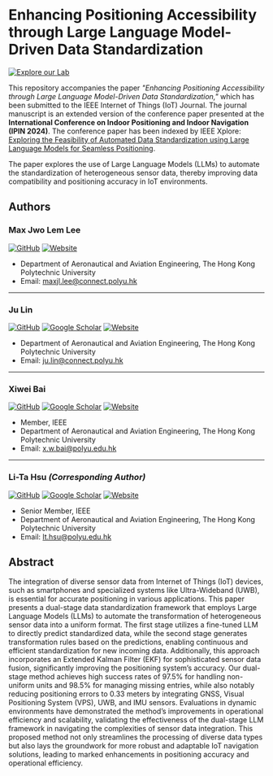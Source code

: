 # Enhancing Positioning Accessibility through Large Language Model-Driven Data Standardization

[![Explore our Lab](https://img.shields.io/badge/Explore-PolyU_IPN_Lab-red)](https://www.polyu.edu.hk/aae/ipn-lab/us/index.html)

This repository accompanies the paper *"Enhancing Positioning Accessibility through Large Language Model-Driven Data Standardization,"* which has been submitted to the IEEE Internet of Things (IoT) Journal. The journal manuscript is an extended version of the conference paper presented at the **International Conference on Indoor Positioning and Indoor Navigation (IPIN 2024)**. The conference paper has been indexed by IEEE Xplore: [Exploring the Feasibility of Automated Data Standardization using Large Language Models for Seamless Positioning](https://ieeexplore.ieee.org/abstract/document/10786123).

The paper explores the use of Large Language Models (LLMs) to automate the standardization of heterogeneous sensor data, thereby improving data compatibility and positioning accuracy in IoT environments.

## Authors

### Max Jwo Lem Lee
[![GitHub](https://img.shields.io/badge/GitHub-@maxystory-green)](https://github.com/maxystory)
[![Website](https://img.shields.io/badge/Personal-Website-black?logo=safari)](https://www.linkedin.com/in/maxae/)
- Department of Aeronautical and Aviation Engineering, The Hong Kong Polytechnic University
- Email: [maxjl.lee@connect.polyu.hk](mailto:maxjl.lee@connect.polyu.hk)

---

### Ju Lin
[![GitHub](https://img.shields.io/badge/GitHub-@thorkee-green?logo=github)](https://github.com/thorkee)
[![Google Scholar](https://img.shields.io/badge/Google_Scholar-Profile-blue?logo=google-scholar)](https://scholar.google.com/citations?view_op=list_works&hl=en)
[![Website](https://img.shields.io/badge/Personal-Website-black?logo=safari)](https://julin.org/)
- Department of Aeronautical and Aviation Engineering, The Hong Kong Polytechnic University
- Email: [ju.lin@connect.polyu.hk](mailto:ju.lin@connect.polyu.hk)

---

### Xiwei Bai
[![GitHub](https://img.shields.io/badge/GitHub-@baaixw-green?logo=github)](https://github.com/baaixw)
[![Google Scholar](https://img.shields.io/badge/Google_Scholar-Profile-blue?logo=google-scholar)](https://scholar.google.com.hk/citations?user=bnTJHXYAAAAJ&hl=en)
[![Website](https://img.shields.io/badge/Personal-Website-black?logo=safari)](https://xiweibai.my.canva.site/)
- Member, IEEE
- Department of Aeronautical and Aviation Engineering, The Hong Kong Polytechnic University
- Email: [x.w.bai@polyu.edu.hk](mailto:x.w.bai@polyu.edu.hk)

---

### Li-Ta Hsu *(Corresponding Author)*
[![GitHub](https://img.shields.io/badge/GitHub-@qmohsu-green?logo=github)](https://github.com/qmohsu)
[![Google Scholar](https://img.shields.io/badge/Google_Scholar-Profile-blue?logo=google-scholar)](https://scholar.google.com.hk/citations?user=GxfOCUMAAAAJ&hl=en)
[![Website](https://img.shields.io/badge/Personal-Website-black?logo=safari)](https://www.polyu.edu.hk/aae/people/academic-staff/dr-hsu-li-ta/)
- Senior Member, IEEE
- Department of Aeronautical and Aviation Engineering, The Hong Kong Polytechnic University
- Email: [lt.hsu@polyu.edu.hk](mailto:lt.hsu@polyu.edu.hk)

## Abstract

The integration of diverse sensor data from Internet of Things (IoT) devices, such as smartphones and specialized systems like Ultra-Wideband (UWB), is essential for accurate positioning in various applications. This paper presents a dual-stage data standardization framework that employs Large Language Models (LLMs) to automate the transformation of heterogeneous sensor data into a uniform format. The first stage utilizes a fine-tuned LLM to directly predict standardized data, while the second stage generates transformation rules based on the predictions, enabling continuous and efficient standardization for new incoming data. Additionally, this approach incorporates an Extended Kalman Filter (EKF) for sophisticated sensor data fusion, significantly improving the positioning system’s accuracy. Our dual-stage method achieves high success rates of 97.5% for handling non-uniform units and 98.5% for managing missing entries, while also notably reducing positioning errors to 0.33 meters by integrating GNSS, Visual Positioning System (VPS), UWB, and IMU sensors. Evaluations in dynamic environments have demonstrated the method’s improvements in operational efficiency and scalability, validating the effectiveness of the dual-stage LLM framework in navigating the complexities of sensor data integration. This proposed method not only streamlines the processing of diverse data types but also lays the groundwork for more robust and adaptable IoT navigation solutions, leading to marked enhancements in positioning accuracy and operational efficiency.
